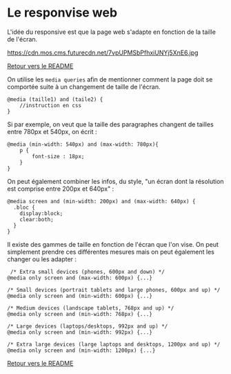 # Le responvise web

L'idée du responsive est que la page web s'adapte en fonction de la taille de l'écran. 

https://cdn.mos.cms.futurecdn.net/7vpUPMSbPfhxiUNYj5XnE6.jpg

[Retour vers le README](https://github.com/CalcagnoLoic/aide_memoire/blob/main/README.md)

On utilise les `media queries` afin de mentionner comment la page doit se comportée suite à un changement de taille de l'écran. 

```
@media (taille1) and (taile2) {
    //instruction en css
}
```

Si par exemple, on veut que la taille des paragraphes changent de tailles entre 780px et 540px, on écrit :

```
@media (min-width: 540px) and (max-width: 780px){
    p {
        font-size : 18px;
    }
}
```

On peut également combiner les infos, du style, "un écran dont la résolution est comprise entre 200px et 640px" :

```
@media screen and (min-width: 200px) and (max-width: 640px) {
  .bloc {
    display:block;
    clear:both;
  }
}
```

Il existe des gammes de taille en fonction de l'écran que l'on vise. On peut simplement prendre ces différentes mesures mais on peut également les changer ou les adapter : 

```
 /* Extra small devices (phones, 600px and down) */
@media only screen and (max-width: 600px) {...}

/* Small devices (portrait tablets and large phones, 600px and up) */
@media only screen and (min-width: 600px) {...}

/* Medium devices (landscape tablets, 768px and up) */
@media only screen and (min-width: 768px) {...}

/* Large devices (laptops/desktops, 992px and up) */
@media only screen and (min-width: 992px) {...}

/* Extra large devices (large laptops and desktops, 1200px and up) */
@media only screen and (min-width: 1200px) {...} 
```
[Retour vers le README](https://github.com/CalcagnoLoic/aide_memoire/blob/main/README.md)

